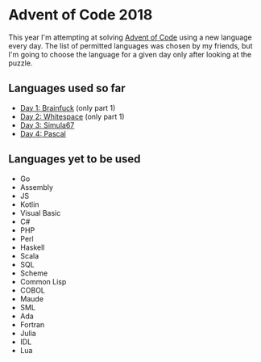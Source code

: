 # Advent of Code 2018

This year I'm attempting at solving [Advent of Code](https://adventofcode.com/)
using a new language every day. The list of permitted languages was chosen by my
friends, but I'm going to choose the language for a given day only after looking
at the puzzle.

## Languages used so far

- [Day 1: Brainfuck](day1.bf) (only part 1)
- [Day 2: Whitespace](day2.ws) (only part 1)
- [Day 3: Simula67](day3prog.sim)
- [Day 4: Pascal](day4prog.pas)

## Languages yet to be used

- Go
- Assembly
- JS
- Kotlin
- Visual Basic
- C#
- PHP
- Perl
- Haskell
- Scala
- SQL
- Scheme
- Common Lisp
- COBOL
- Maude
- SML
- Ada
- Fortran
- Julia
- IDL
- Lua

